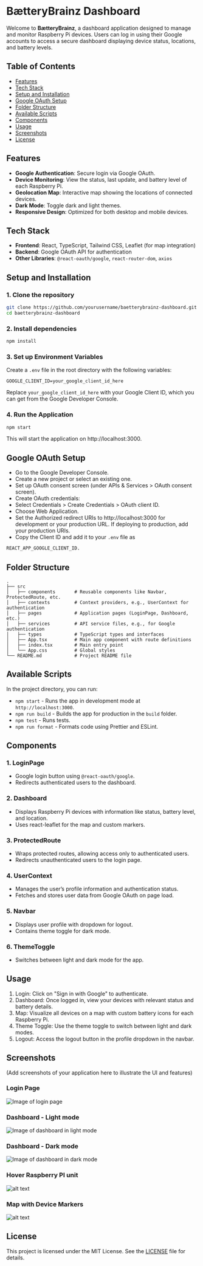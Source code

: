# BætteryBrainz Dashboard

Welcome to **BætteryBrainz**, a dashboard application designed to manage and monitor Raspberry Pi devices. Users can log in using their Google accounts to access a secure dashboard displaying device status, locations, and battery levels.

## Table of Contents
- [Features](#features)
- [Tech Stack](#tech-stack)
- [Setup and Installation](#setup-and-installation)
- [Google OAuth Setup](#google-oauth-setup)
- [Folder Structure](#folder-structure)
- [Available Scripts](#available-scripts)
- [Components](#components)
- [Usage](#usage)
- [Screenshots](#screenshots)
- [License](#license)

## Features

- **Google Authentication**: Secure login via Google OAuth.
- **Device Monitoring**: View the status, last update, and battery level of each Raspberry Pi.
- **Geolocation Map**: Interactive map showing the locations of connected devices.
- **Dark Mode**: Toggle dark and light themes.
- **Responsive Design**: Optimized for both desktop and mobile devices.

## Tech Stack

- **Frontend**: React, TypeScript, Tailwind CSS, Leaflet (for map integration)
- **Backend**: Google OAuth API for authentication
- **Other Libraries**: `@react-oauth/google`, `react-router-dom`, `axios`

## Setup and Installation

### 1. Clone the repository

```bash
git clone https://github.com/yourusername/baetterybrainz-dashboard.git
cd baetterybrainz-dashboard
```

### 2. Install dependencies
```bash
npm install
```

### 3. Set up Environment Variables
Create a `.env` file in the root directory with the following variables:

```plaintext
GOOGLE_CLIENT_ID=your_google_client_id_here
```

Replace `your_google_client_id_here` with your Google Client ID, which you can get from the Google Developer Console.

### 4. Run the Application
```bash
npm start
```

This will start the application on http://localhost:3000.

## Google OAuth Setup
- Go to the Google Developer Console.
- Create a new project or select an existing one.
- Set up OAuth consent screen (under APIs & Services > OAuth consent screen).
- Create OAuth credentials:
- Select Credentials > Create Credentials > OAuth client ID.
- Choose Web Application.
- Set the Authorized redirect URIs to http://localhost:3000 for development or your production URL. If deploying to production, add your production URIs.
- Copy the Client ID and add it to your `.env` file as 
```bash
REACT_APP_GOOGLE_CLIENT_ID.
```

## Folder Structure
```plaintext
.
├── src
│   ├── components       # Reusable components like Navbar, ProtectedRoute, etc.
│   ├── contexts         # Context providers, e.g., UserContext for authentication
│   ├── pages            # Application pages (LoginPage, Dashboard, etc.)
│   ├── services         # API service files, e.g., for Google authentication
│   ├── types            # TypeScript types and interfaces
│   ├── App.tsx          # Main app component with route definitions
│   ├── index.tsx        # Main entry point
│   └── App.css          # Global styles
└── README.md            # Project README file
```

## Available Scripts
In the project directory, you can run:

- `npm start` - Runs the app in development mode at `http://localhost:3000`.
- `npm run build` - Builds the app for production in the `build` folder.
- `npm test` - Runs tests.
- `npm run format` - Formats code using Prettier and ESLint.

## Components
### 1. LoginPage
- Google login button using `@react-oauth/google`.
- Redirects authenticated users to the dashboard.
### 2. Dashboard
- Displays Raspberry Pi devices with information like status, battery level, and location.
- Uses react-leaflet for the map and custom markers.
### 3. ProtectedRoute
- Wraps protected routes, allowing access only to authenticated users.
- Redirects unauthenticated users to the login page.
### 4. UserContext
- Manages the user’s profile information and authentication status.
- Fetches and stores user data from Google OAuth on page load.
### 5. Navbar
- Displays user profile with dropdown for logout.
- Contains theme toggle for dark mode.
### 6. ThemeToggle
-  Switches between light and dark mode for the app.

## Usage
1. Login: Click on "Sign in with Google" to authenticate.
2. Dashboard: Once logged in, view your devices with relevant status and battery details.
3. Map: Visualize all devices on a map with custom battery icons for each Raspberry Pi.
4. Theme Toggle: Use the theme toggle to switch between light and dark modes.
5. Logout: Access the logout button in the profile dropdown in the navbar.
## Screenshots
(Add screenshots of your application here to illustrate the UI and features)

### Login Page
![Image of login page](bb-client/public/image.png)

### Dashboard - Light mode
![Image of dashboard in light mode](bb-client/public/image-1.png)

### Dashboard - Dark mode
![Image of dashboard in dark mode](bb-client/public/image-2.png)

### Hover Raspberry PI unit
![alt text](bb-client/public/image-3.png)

### Map with Device Markers
![alt text](bb-client/public/image-4.png)

## License
This project is licensed under the MIT License. See the [LICENSE](LICENSE) file for details.